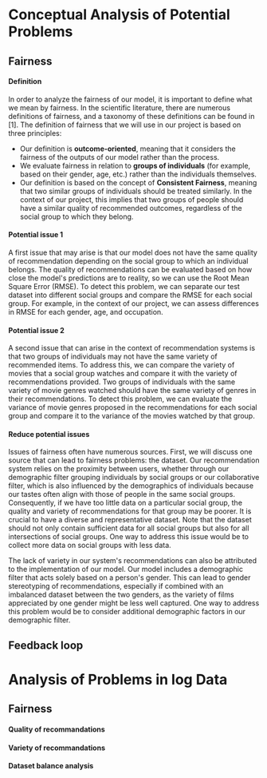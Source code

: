 # Conceptual Analysis of Potential Problems
## Fairness

#### Definition

In order to analyze the fairness of our model, it is important to define what we mean by fairness. In the scientific literature, there are numerous definitions of fairness, and a taxonomy of these definitions can be found in [1]. The definition of fairness that we will use in our project is based on three principles:

- Our definition is **outcome-oriented**, meaning that it considers the fairness of the outputs of our model rather than the process.
- We evaluate fairness in relation to **groups of individuals** (for example, based on their gender, age, etc.) rather than the individuals themselves.
- Our definition is based on the concept of **Consistent Fairness**, meaning that two similar groups of individuals should be treated similarly. In the context of our project, this implies that two groups of people should have a similar quality of recommended outcomes, regardless of the social group to which they belong.

#### Potential issue 1

A first issue that may arise is that our model does not have the same quality of recommendation depending on the social group to which an individual belongs. The quality of recommendations can be evaluated based on how close the model's predictions are to reality, so we can use the Root Mean Square Error (RMSE). To detect this problem, we can separate our test dataset into different social groups and compare the RMSE for each social group. For example, in the context of our project, we can assess differences in RMSE for each gender, age, and occupation.

#### Potential issue 2

A second issue that can arise in the context of recommendation systems is that two groups of individuals may not have the same variety of recommended items. To address this, we can compare the variety of movies that a social group watches and compare it with the variety of recommendations provided. Two groups of individuals with the same variety of movie genres watched should have the same variety of genres in their recommendations.  To detect this problem, we can evaluate the variance of movie genres proposed in the recommendations for each social group and compare it to the variance of the movies watched by that group.

#### Reduce potential issues

Issues of fairness often have numerous sources. First, we will discuss one source that can lead to fairness problems: the dataset. Our recommendation system relies on the proximity between users, whether through our demographic filter grouping individuals by social groups or our collaborative filter, which is also influenced by the demographics of individuals because our tastes often align with those of people in the same social groups. Consequently, if we have too little data on a particular social group, the quality and variety of recommendations for that group may be poorer. It is crucial to have a diverse and representative dataset. Note that the dataset should not only contain sufficient data for all social groups but also for all intersections of social groups. One way to address this issue would be to collect more data on social groups with less data.

The lack of variety in our system's recommendations can also be attributed to the implementation of our model. Our model includes a demographic filter that acts solely based on a person's gender. This can lead to gender stereotyping of recommendations, especially if combined with an imbalanced dataset between the two genders, as the variety of films appreciated by one gender might be less well captured. One way to address this problem would be to consider additional demographic factors in our demographic filter.
## Feedback loop


# Analysis of Problems in log Data

## Fairness

#### Quality of recommandations

#### Variety of recommandations

#### Dataset balance analysis